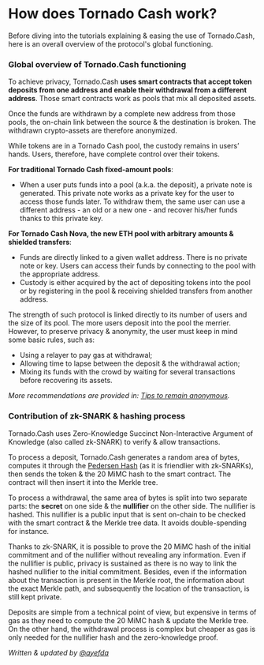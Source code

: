 # How does Tornado Cash work?

Before diving into the tutorials explaining & easing the use of Tornado.Cash, here is an overall overview of the protocol's global functioning.

### Global overview of Tornado.Cash functioning

To achieve privacy, Tornado.Cash **uses smart contracts that accept token deposits from one address and enable their withdrawal from a different address**. Those smart contracts work as pools that mix all deposited assets.

Once the funds are withdrawn by a complete new address from those pools, the on-chain link between the source & the destination is broken. The withdrawn crypto-assets are therefore anonymized.

While tokens are in a Tornado Cash pool, the custody remains in users’ hands. Users, therefore, have complete control over their tokens.

**For traditional Tornado Cash fixed-amount pools**:

* When a user puts funds into a pool (a.k.a. the deposit), a private note is generated. This private note works as a private key for the user to access those funds later. To withdraw them, the same user can use a different address - an old or a new one - and recover his/her funds thanks to this private key.

**For Tornado Cash Nova, the new ETH pool with arbitrary amounts & shielded transfers**:

* Funds are directly linked to a given wallet address. There is no private note or key. Users can access their funds by connecting to the pool with the appropriate address.
* Custody is either acquired by the act of depositing tokens into the pool or by registering in the pool & receiving shielded transfers from another address.

The strength of such protocol is linked directly to its number of users and the size of its pool. The more users deposit into the pool the merrier. However, to preserve privacy & anonymity, the user must keep in mind some basic rules, such as:

* Using a relayer to pay gas at withdrawal;
* Allowing time to lapse between the deposit & the withdrawal action;
* Mixing its funds with the crowd by waiting for several transactions before recovering its assets.

_More recommendations are provided in:_ [_Tips to remain anonymous_](tips-to-remain-anonymous.md)_._

### Contribution of zk-SNARK & hashing process

Tornado.Cash uses Zero-Knowledge Succinct Non-Interactive Argument of Knowledge (also called zk-SNARK) to verify & allow transactions.

To process a deposit, Tornado.Cash generates a random area of bytes, computes it through the [Pedersen Hash](https://iden3-docs.readthedocs.io/en/latest/iden3\_repos/research/publications/zkproof-standards-workshop-2/pedersen-hash/pedersen.html) (as it is friendlier with zk-SNARKs), then sends the token & the 20 MiMC hash to the smart contract. The contract will then insert it into the Merkle tree.

To process a withdrawal, the same area of bytes is split into two separate parts: the **secret** on one side & the **nullifier** on the other side. The nullifier is hashed. This nullifier is a public input that is sent on-chain to be checked with the smart contract & the Merkle tree data. It avoids double-spending for instance.

Thanks to zk-SNARK, it is possible to prove the 20 MiMC hash of the initial commitment and of the nullifier without revealing any information. Even if the nullifier is public, privacy is sustained as there is no way to link the hashed nullifier to the initial commitment. Besides, even if the information about the transaction is present in the Merkle root, the information about the exact Merkle path, and subsequently the location of the transaction, is still kept private.

Deposits are simple from a technical point of view, but expensive in terms of gas as they need to compute the 20 MiMC hash & update the Merkle tree. On the other hand, the withdrawal process is complex but cheaper as gas is only needed for the nullifier hash and the zero-knowledge proof.

_Written & updated by_ [_@ayefda_](https://torn.community/u/ayefda)
